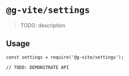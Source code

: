 # `@g-vite/settings`

> TODO: description

## Usage

```
const settings = require('@g-vite/settings');

// TODO: DEMONSTRATE API
```
